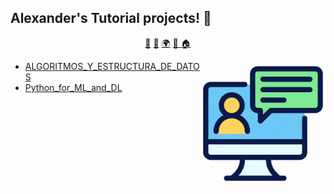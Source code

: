 ## Alexander's Tutorial projects! 👋

<p align="center">
<a href="https://github.com/alexliqu09/alexliqu09/blob/main/ai.md">🤖</a>
<a href="https://github.com/alexliqu09/alexliqu09/blob/main/cibersecurity.md">🔑</a>
<a href="https://github.com/alexliqu09/alexliqu09/blob/main/web.md">🌍</a>
<a href="https://github.com/alexliqu09/alexliqu09/blob/main/tutorials.md">📒 </a>
<a href="https://github.com/alexliqu09/alexliqu09">🏠</a>
</p>
<img align="right" height="auto" width="200" src="https://github.com/alexliqu09/alexliqu09/blob/main/src/tutorial.png"/>
</a>

- [ALGORITMOS_Y_ESTRUCTURA_DE_DATOS](https://github.com/alexliqu09/ALGORITMOS_Y_ESTRUCTURA_DE_DATOS)
- [Python_for_ML_and_DL](https://github.com/alexliqu09/Python_for_ML_and_DL)